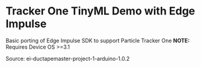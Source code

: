# Tracker One TinyML Demo with Edge Impulse
Basic porting of Edge Impulse SDK to support Particle Tracker One
**NOTE:** Requires Device OS >=3.1

Source: ei-ductapemaster-project-1-arduino-1.0.2


